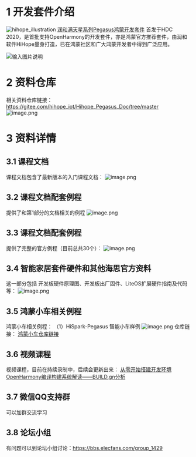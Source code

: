 # 1 开发套件介绍
![hihope_illustration](https://img-blog.csdnimg.cn/img_convert/424cb6f07bf76a0c653ed0cfcc6b994b.png)
[润和满天星系列Pegasus鸿蒙开发套件](https://item.taobao.com/item.htm?spm=a1z10.1-c-s.w5003-23341819265.1.bf644a82Da9PZK&id=622343426064&scene=taobao_shop) 首发于HDC 2020，是首批支持OpenHarmony的开发套件，亦是鸿蒙官方推荐套件，由润和软件HiHope量身打造，已在鸿蒙社区和广大鸿蒙开发者中得到广泛应用。

![输入图片说明](https://harmonyos.oss-cn-beijing.aliyuncs.com/images/202203/795f63b058ccfef973f6534b01069a19ec6672.png?x-oss-process=image/resize,w_820,h_678)

# 2 资料仓库

相关资料仓库链接：https://gitee.com/hihope_iot/Hihope_Pegasus_Doc/tree/master 
![image.png](https://harmonyos.oss-cn-beijing.aliyuncs.com/images/202203/e4befaa6825a85e4a7d385c12fcfe2bb082719.png?x-oss-process=image/resize,w_820,h_572)

# 3 资料详情

## 3.1 课程文档
课程文档包含了最新版本的入门课程文档：
![image.png](https://harmonyos.oss-cn-beijing.aliyuncs.com/images/202203/0881a7a41d4d3ca6c058707d81eb3178833f71.png?x-oss-process=image/resize,w_784,h_610)


## 3.2 课程文档配套例程
提供了和第1部分的文档相关的例程
![image.png](https://harmonyos.oss-cn-beijing.aliyuncs.com/images/202203/065fbc369da9e6205cf246559e0c54006a52f3.png?x-oss-process=image/resize,w_820,h_515)


## 3.3 课程文档配套例程
提供了完整的官方例程（目前总共30个）：
![image.png](https://harmonyos.oss-cn-beijing.aliyuncs.com/images/202203/43066b89558c993cdbf54540af9c86579d3cf4.png?x-oss-process=image/resize,w_820,h_688)


## 3.4 智能家居套件硬件和其他海思官方资料
这一部分包括 开发板硬件原理图、开发板出厂固件、LiteOS扩展硬件指南及代码等：
![image.png](https://harmonyos.oss-cn-beijing.aliyuncs.com/images/202203/07d9f4f25a64ca89549116d6b724790e43175d.png?x-oss-process=image/resize,w_820,h_601)

## 3.5 鸿蒙小车相关例程
鸿蒙小车相关例程：
（1）HiSpark-Pegasus 智能小车样例
![image.png](https://harmonyos.oss-cn-beijing.aliyuncs.com/images/202203/39796fb9517d3e1e041306a44387438ad6d6ad.png?x-oss-process=image/resize,w_820,h_444)
仓库链接：
[鸿蒙小车仓库链接](https://gitee.com/hihope_iot/hispark-pegasus-smart-car)


## 3.6 视频课程
视频课程，目前在持续录制中，后续会更新出来：
[从零开始搭建开发环境](https://www.bilibili.com/video/BV16R4y157xv?spm_id_from=333.999.0.0)
[OpenHarmony编译构建系统解读——BUILD.gn分析](https://www.bilibili.com/video/BV1EU4y1o7Qo?spm_id_from=333.999.0.0)


## 3.7 微信QQ支持群
可以加群交流学习

## 3.8 论坛小组
有问题可以到论坛小组讨论：https://bbs.elecfans.com/group_1429










